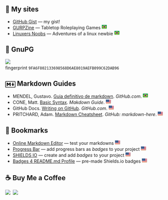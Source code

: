 ## :link: My sites

* [GitHub Gist](https://gist.github.com/nerun) &mdash; my gist!
* [GURPZine](https://www.gurpzine.com.br) &mdash; Tabletop Roleplaying Games ![brazilian portuguese][br]
* [Linuxers Noobs](http://linuxernoob.blogspot.com) &mdash; Adventures of a linux newbie ![brazilian portuguese][br]

[br]: flag-br.png

## :closed_lock_with_key: GnuPG

<a href="https://raw.githubusercontent.com/nerun/nerun/main/danieldiasr_gpg_public.asc"><img src="https://img.shields.io/badge/GnuPG_Public_Key-333?style=for-the-badge&logo=GNU%20Privacy%20Guard&logoColor=0093DD"></a><br />fingerprint `9FA6F802133698568D6AE8019AEFB099C62DAB96`

## <img src="markdown.png" width="32px" style="vertical-align: text-bottom;"> Markdown Guides

* MENDEL, Gustavo. [Guia definitivo de markdown](https://github.com/mende1/guia-definitivo-de-markdown). _GitHub.com_. ![brazilian portuguese][br]
* CONE, Matt. [Basic Syntax](https://www.markdownguide.org/basic-syntax). *Makdown Guide*. ![english][us]
* GitHub Docs. [Writing on GitHub](https://docs.github.com/en/get-started/writing-on-github). _GitHub.com_. ![english][us]
* PRITCHARD, Adam. [Markdown Cheatsheet](https://github.com/adam-p/markdown-here/wiki/Markdown-Cheatsheet). _GitHub: markdown-here_. ![english][us]

## :bookmark: Bookmarks
* [Online Markdown Editor](https://dillinger.io) &mdash; test your markdowns ![english][us]
* [Progress Bar](https://github.com/guibranco/progressbar) &mdash; add progress bars as *badges* to your project ![english][us]
* [SHIELDS IO](https://shields.io/) &mdash; create and add *badges* to your project ![english][us]
* [Badges 4 README.md Profile](https://github.com/alexandresanlim/Badges4-README.md-Profile) &mdash; pre-made Shields.io badges ![english][us]

[us]: flag-us.png

## :coffee: Buy Me a Coffee

<a href="https://www.paypal.com/donate/?hosted_button_id=T95ZWHGTG2GT2"><img src="https://img.shields.io/badge/PayPal-00457C?style=for-the-badge&logo=paypal&logoColor=white&label=donate"></a>&nbsp;
<a href="https://www.blockchain.com/explorer/addresses/btc/bc1q8uk7cxujtxfguxcqw9l7889zwee86q582ysgcf"><img src="https://img.shields.io/badge/Bitcoin-orange?style=for-the-badge&logo=bitcoin&logoColor=orange&label=donate"></a>&nbsp;
